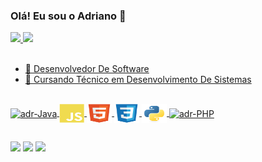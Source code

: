 

### Olá! Eu sou o Adriano 👋

<div style="display: inline_block" align="left">

  <a href="https://github.com/adriano-ramoss">

  <img  height="150em" src="https://github-readme-stats.vercel.app/api?username=adriano-ramoss&show_icons=true&theme=dracula&include_all_commits=true&count_private=true"/>

  <img  height="150em" src="https://github-readme-stats.vercel.app/api/top-langs/?username=adriano-ramoss&layout=compact&langs_count=7&theme=dracula"/>

</div><br>



- 🔭 Desenvolvedor De Software
- 🌱 Cursando Técnico em Desenvolvimento De Sistemas


  
<div style="display: inline_block"><br>
  
  <img align="center" alt="adr-Java" height="40" width="60" src="https://cdn.jsdelivr.net/gh/devicons/devicon/icons/java/java-original.svg" />        
  <img align="center" alt="adr-Js" height="30" width="40" src="https://raw.githubusercontent.com/devicons/devicon/master/icons/javascript/javascript-plain.svg">
  <img align="center" alt="adr-HTML" height="30" width="40" src="https://raw.githubusercontent.com/devicons/devicon/master/icons/html5/html5-original.svg">
  <img align="center" alt="adr-CSS" height="30" width="40" src="https://raw.githubusercontent.com/devicons/devicon/master/icons/css3/css3-original.svg">
  <img align="center" alt="adr-Python" height="30" width="40" src="https://raw.githubusercontent.com/devicons/devicon/master/icons/python/python-original.svg">
  <img  align="center" alt="adr-PHP" height="40" width="40" src="https://cdn.jsdelivr.net/gh/devicons/devicon/icons/php/php-original.svg" />
   

</div>


  
  ##
 
<div> 
  <a href="https://www.instagram.com/adriano_ramoss7/" target="_blank"><img src="https://img.shields.io/badge/-Instagram-%23E4405F?style=for-the-badge&logo=instagram&logoColor=white" target="_self"></a> 
  <a href = "mailto:adrianoramos2401@gmail.com"><img src="https://img.shields.io/badge/-Gmail-%23333?style=for-the-badge&logo=gmail&logoColor=white" target="_blank"></a>
  <a href="https://www.linkedin.com/in/adriano-ramoss" target="_blank"><img src="https://img.shields.io/badge/-LinkedIn-%230077B5?style=for-the-badge&logo=linkedin&logoColor=white" target="_blank"></a> 
 
 
 
</div>
  

